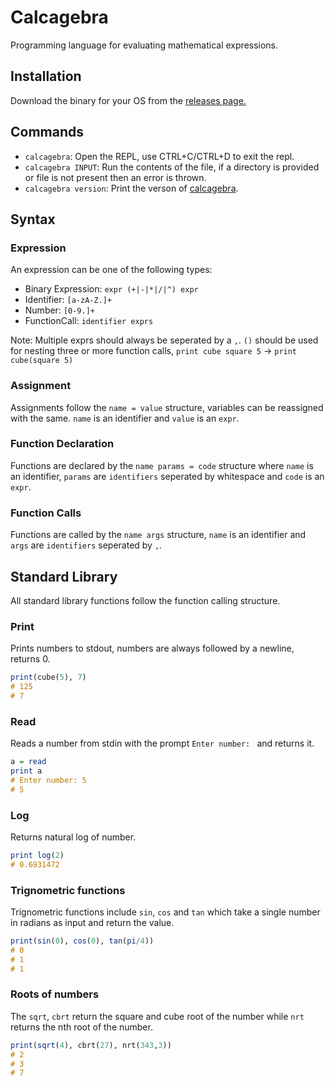 # Calcagebra

Programming language for evaluating mathematical expressions.

## Installation

Download the binary for your OS from the [releases page.](https://github.com/megatank58/calcagebra/releases/latest)

## Commands

* `calcagebra`: Open the REPL, use CTRL+C/CTRL+D to exit the repl.
* `calcagebra INPUT`: Run the contents of the file, if a directory is provided or file is not present then an error is thrown.
* `calcagebra version`: Print the verson of [calcagebra](https://github.com/megatank58/calcabegra).

## Syntax

### Expression

An expression can be one of the following types:

* Binary Expression: `expr (+|-|*|/|^) expr`
* Identifier: `[a-zA-Z.]+`
* Number: `[0-9.]+`
* FunctionCall: `identifier exprs`

Note: Multiple exprs should always be seperated by a `,`. `()` should be used for nesting three or more function calls, `print cube square 5` -> `print cube(square 5)`

### Assignment

Assignments follow the `name = value` structure, variables can be reassigned with the same. `name` is an identifier and `value` is an `expr`.

### Function Declaration

Functions are declared by the `name params = code` structure where `name` is an identifier, `params` are `identifiers` seperated by whitespace and `code` is an `expr`.

### Function Calls

Functions are called by the `name args` structure, `name` is an identifier and `args` are `identifiers` seperated by `,`.

## Standard Library

All standard library functions follow the function calling structure.

### Print
Prints numbers to stdout, numbers are always followed by a newline, returns 0.
```hs
print(cube(5), 7) 
# 125
# 7
```

### Read
Reads a number from stdin with the prompt `Enter number: ` and returns it.
```hs
a = read
print a
# Enter number: 5
# 5
```

### Log
Returns natural log of number.
```hs
print log(2)
# 0.6931472
```

### Trignometric functions

Trignometric functions include `sin`, `cos` and `tan` which take a single number in radians as input and return the value.

```hs
print(sin(0), cos(0), tan(pi/4))
# 0
# 1
# 1
```

### Roots of numbers

The `sqrt`, `cbrt` return the square and cube root of the number while `nrt` returns the nth root of the number.

```hs
print(sqrt(4), cbrt(27), nrt(343,3))
# 2
# 3
# 7
```